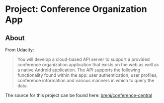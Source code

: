 Project: Conference Organization App
====================================

About
-----

From Udacity:

> You will develop a cloud-based API server to support a provided conference organization application that exists on the web as well as a native Android application. The API supports the following functionality found within the app: user authentication, user profiles, conference information and various manners in which to query the data.

The source for this project can be found here: [brenj/conference-central](https://github.com/brenj/conference-central)
